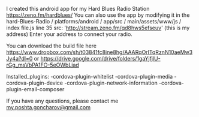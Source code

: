 I created this android app for my Hard Blues Radio Station https://zeno.fm/hardblues/
You can also use the app by modifying it in the hard-Blues-Radio / platforms/android / app/src / main/assets/www/js / index file.js line 35   src: 'http://stream.zeno.fm/qd8hws5efseuv' (this is my address)    Enter your address to connect your radio.

You can download the build file here https://www.dropbox.com/sh/t03841fc8ine8hg/AAARqOrITqRznN10aeMw3Jy4a?dl=0 
or https://drive.google.com/drive/folders/1gaYjfjlU-rGg_msVbPA1FO-5eOWbLiad

Installed_plugins:
-cordova-plugin-whitelist
-cordova-plugin-media
-cordova-plugin-device
-cordova-plugin-network-information
-cordova-plugin-email-composer
    
If you have any questions, please contact me  my.poshta.goncharov@gmail.com
